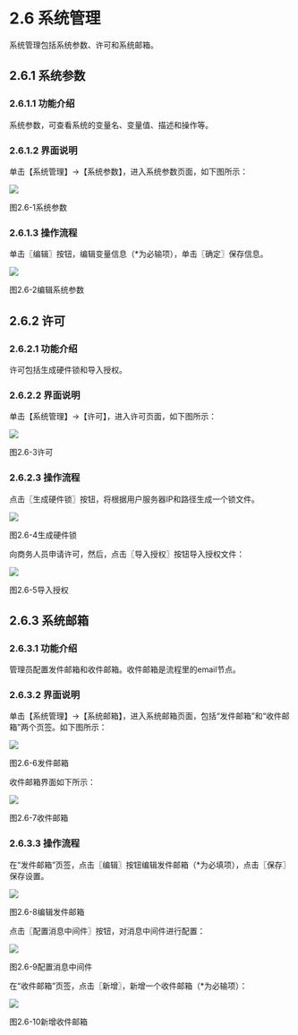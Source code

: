 # 2.6 系统管理

系统管理包括系统参数、许可和系统邮箱。

## 2.6.1 系统参数

### 2.6.1.1 功能介绍

系统参数，可查看系统的变量名、变量值、描述和操作等。

### 2.6.1.2 界面说明

单击【系统管理】→【系统参数】，进入系统参数页面，如下图所示：

![](/articles/cesb/2-/images/image151.png)

 
图2.6-1系统参数

### 2.6.1.3 操作流程

单击〖编辑〗按钮，编辑变量信息（*为必输项），单击〖确定〗保存信息。

![](/articles/cesb/2-/images/image152.png)

 
图2.6-2编辑系统参数

## 2.6.2 许可

### 2.6.2.1 功能介绍

许可包括生成硬件锁和导入授权。

### 2.6.2.2 界面说明

单击【系统管理】→【许可】，进入许可页面，如下图所示：
 
![](/articles/cesb/2-/images/image153.png)


图2.6-3许可

### 2.6.2.3 操作流程

点击〖生成硬件锁〗按钮，将根据用户服务器IP和路径生成一个锁文件。

![](/articles/cesb/2-/images/image154.png)

 
图2.6-4生成硬件锁

向商务人员申请许可，然后，点击〖导入授权〗按钮导入授权文件：

![](/articles/cesb/2-/images/image155.png)

 
图2.6-5导入授权

## 2.6.3 系统邮箱

### 2.6.3.1 功能介绍

管理员配置发件邮箱和收件邮箱。收件邮箱是流程里的email节点。

### 2.6.3.2 界面说明

单击【系统管理】→【系统邮箱】，进入系统邮箱页面，包括“发件邮箱”和“收件邮箱”两个页签。如下图所示：

![](/articles/cesb/2-/images/image156.png)

 
图2.6-6发件邮箱

收件邮箱界面如下所示：

![](/articles/cesb/2-/images/image157.png)

 
图2.6-7收件邮箱

### 2.6.3.3 操作流程

在“发件邮箱”页签，点击〖编辑〗按钮编辑发件邮箱（*为必填项），点击〖保存〗保存设置。

![](/articles/cesb/2-/images/image158.png)

 
图2.6-8编辑发件邮箱

点击〖配置消息中间件〗按钮，对消息中间件进行配置：

![](/articles/cesb/2-/images/image159.png)

 
图2.6-9配置消息中间件

在“收件邮箱”页签，点击〖新增〗，新增一个收件邮箱（*为必输项）：

![](/articles/cesb/2-/images/image160.png)

 
图2.6-10新增收件邮箱
